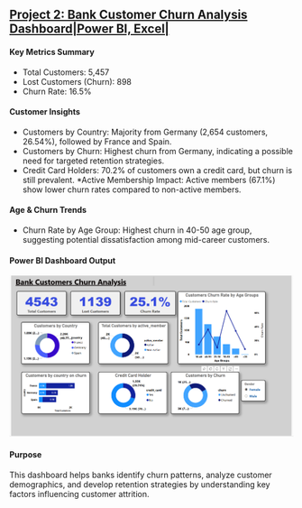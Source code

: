 ## [Project 2: Bank Customer Churn Analysis Dashboard|Power BI, Excel|](https://app.powerbi.com/links/GvkcI2cEKC?ctid=ffa76a2b-9b62-4b16-a12c-a940b0d587e7&pbi_source=linkShare)

#### Key Metrics Summary
* Total Customers: 5,457
* Lost Customers (Churn): 898
* Churn Rate: 16.5%
#### Customer Insights
* Customers by Country: Majority from Germany (2,654 customers, 26.54%), followed by France and Spain.
* Customers by Churn: Highest churn from Germany, indicating a possible need for targeted retention strategies.
* Credit Card Holders: 70.2% of customers own a credit card, but churn is still prevalent.
*Active Membership Impact: Active members (67.1%) show lower churn rates compared to non-active members.
#### Age & Churn Trends
* Churn Rate by Age Group: Highest churn in 40-50 age group, suggesting potential dissatisfaction among mid-career customers.
#### Power BI Dashboard Output
![Power BI Dashboard – ](Dashboard.png)  
#### Purpose
This dashboard helps banks identify churn patterns, analyze customer demographics, and develop retention strategies by understanding key factors influencing customer attrition.
